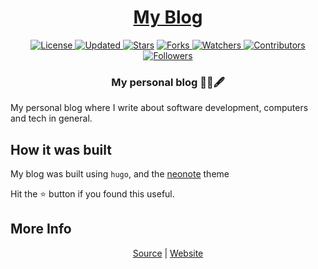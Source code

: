 <div align = "center">

<h1><a href="https://2kabhishek.github.io/blog">My Blog</a></h1>

<a href="https://github.com/2KAbhishek/blog/blob/main/LICENSE">
<img alt="License" src="https://img.shields.io/github/license/2kabhishek/blog?style=plastic&color=white&label=License"> </a>

<a href="https://github.com/2KAbhishek/blog/pulse">
<img alt="Updated" src="https://img.shields.io/github/last-commit/2kabhishek/blog?style=plastic&color=e30724&label=Updated"> </a>

<a href="https://github.com/2KAbhishek/blog/stargazers">
<img alt="Stars" src="https://img.shields.io/github/stars/2kabhishek/blog?style=plastic&color=00d451&label=Stars"></a>

<a href="https://github.com/2KAbhishek/blog/network/members">
<img alt="Forks" src="https://img.shields.io/github/forks/2kabhishek/blog?style=plastic&color=1688f0&label=Forks"> </a>

<a href="https://github.com/2KAbhishek/blog/watchers">
<img alt="Watchers" src="https://img.shields.io/github/watchers/2kabhishek/blog?style=plastic&color=ff5500&label=Watchers"> </a>

<a href="https://github.com/2KAbhishek/blog/graphs/contributors">
<img alt="Contributors" src="https://img.shields.io/github/contributors/2kabhishek/blog?style=plastic&color=f0f&label=Contributors"> </a>

<a href="https://github.com/2KAbhishek?tab=followers">
<img alt="Followers" src="https://img.shields.io/github/followers/2kabhishek?color=222&style=plastic&label=Followers"> </a>

<h3>My personal blog 🧑‍💻🖋</h3>

</div>

My personal blog where I write about software development, computers and tech in general.

## How it was built

My blog was built using `hugo`, and the [neonote](https://github.com/2kabhishek/neonote) theme

Hit the ⭐ button if you found this useful.

## More Info

<div align="center">

<a href="https://github.com/2KAbhishek/blog">Source</a> | <a href="https://2kabhishek.github.io/blog">Website</a>

</div>

